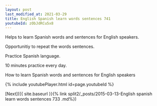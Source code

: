 ```yaml
---
layout: post
last_modified_at: 2021-03-29
title: English Spanish learn words sentences 741 
youtubeId: zObJdRCu5x8
---
```

 
 
Helps to learn Spanish words and sentences for English speakers.

Opportunitiy to repeat the words sentences. 

Practice Spanish language. 
 
10 minutes practice every day. 
 
How to learn Spanish words and sentences for English speakers 
 
{% include youtubePlayer.html id=page.youtubeId %}
 
 
[Next]({{ site.baseurl }}{% link  split2/_posts/2015-03-13-English spanish learn words sentences 733 .md%})
 
